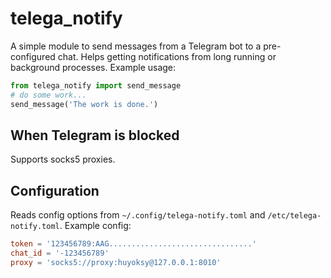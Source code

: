 # telega\_notify

A simple module to send messages from a Telegram bot to a pre-configured chat.
Helps getting notifications from long running or background processes.
Example usage:

```python
from telega_notify import send_message
# do some work...
send_message('The work is done.')
```

## When Telegram is blocked

Supports socks5 proxies.


## Configuration

Reads config options from `~/.config/telega-notify.toml` and `/etc/telega-notify.toml`.  Example config:

```toml
token = '123456789:AAG................................'
chat_id = '-123456789'
proxy = 'socks5://proxy:huyoksy@127.0.0.1:8010'
```
